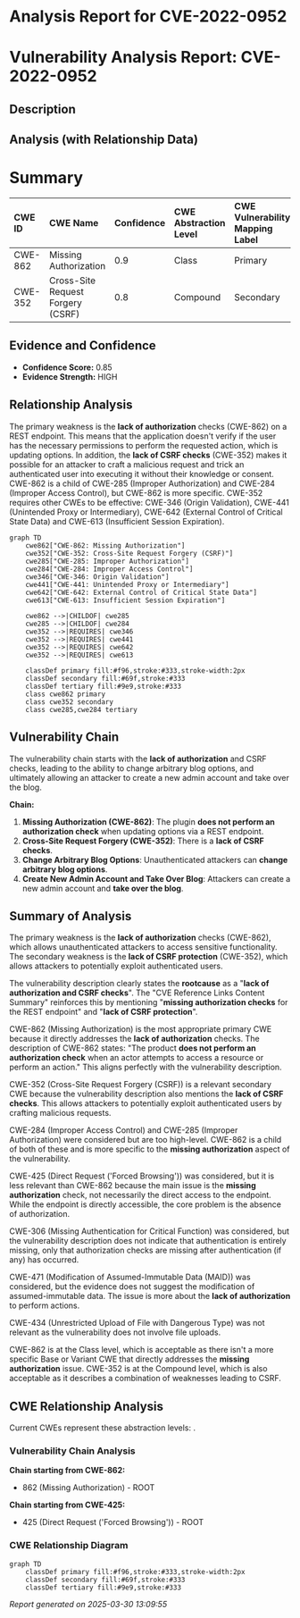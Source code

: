 # Analysis Report for CVE-2022-0952

# Vulnerability Analysis Report: CVE-2022-0952

## Description



## Analysis (with Relationship Data)

# Summary
| CWE ID  | CWE Name                                                                        | Confidence | CWE Abstraction Level | CWE Vulnerability Mapping Label | CWE-Vulnerability Mapping Notes |
| :-------- | :------------------------------------------------------------------------------ | :--------- | :---------------------- | :------------------------------ | :------------------------------ |
| CWE-862   | Missing Authorization                                                         | 0.9        | Class                   | Primary                         | Allowed-with-Review             |
| CWE-352   | Cross-Site Request Forgery (CSRF)                                             | 0.8        | Compound                | Secondary                       | Allowed                         |

## Evidence and Confidence

*   **Confidence Score:** 0.85
*   **Evidence Strength:** HIGH

## Relationship Analysis

The primary weakness is the **lack of authorization** checks (CWE-862) on a REST endpoint. This means that the application doesn't verify if the user has the necessary permissions to perform the requested action, which is updating options. In addition, the **lack of CSRF checks** (CWE-352) makes it possible for an attacker to craft a malicious request and trick an authenticated user into executing it without their knowledge or consent. CWE-862 is a child of CWE-285 (Improper Authorization) and CWE-284 (Improper Access Control), but CWE-862 is more specific. CWE-352 requires other CWEs to be effective: CWE-346 (Origin Validation), CWE-441 (Unintended Proxy or Intermediary), CWE-642 (External Control of Critical State Data) and CWE-613 (Insufficient Session Expiration).

```mermaid
graph TD
    cwe862["CWE-862: Missing Authorization"]
    cwe352["CWE-352: Cross-Site Request Forgery (CSRF)"]
    cwe285["CWE-285: Improper Authorization"]
    cwe284["CWE-284: Improper Access Control"]
    cwe346["CWE-346: Origin Validation"]
    cwe441["CWE-441: Unintended Proxy or Intermediary"]
    cwe642["CWE-642: External Control of Critical State Data"]
    cwe613["CWE-613: Insufficient Session Expiration"]

    cwe862 -->|CHILDOF| cwe285
    cwe285 -->|CHILDOF| cwe284
    cwe352 -->|REQUIRES| cwe346
    cwe352 -->|REQUIRES| cwe441
    cwe352 -->|REQUIRES| cwe642
    cwe352 -->|REQUIRES| cwe613

    classDef primary fill:#f96,stroke:#333,stroke-width:2px
    classDef secondary fill:#69f,stroke:#333
    classDef tertiary fill:#9e9,stroke:#333
    class cwe862 primary
    class cwe352 secondary
    class cwe285,cwe284 tertiary
```

## Vulnerability Chain

The vulnerability chain starts with the **lack of authorization** and CSRF checks, leading to the ability to change arbitrary blog options, and ultimately allowing an attacker to create a new admin account and take over the blog.

**Chain:**

1.  **Missing Authorization (CWE-862)**: The plugin **does not perform an authorization check** when updating options via a REST endpoint.
2.  **Cross-Site Request Forgery (CWE-352)**: There is a **lack of CSRF checks**.
3.  **Change Arbitrary Blog Options**: Unauthenticated attackers can **change arbitrary blog options**.
4.  **Create New Admin Account and Take Over Blog**: Attackers can create a new admin account and **take over the blog**.

## Summary of Analysis

The primary weakness is the **lack of authorization** checks (CWE-862), which allows unauthenticated attackers to access sensitive functionality. The secondary weakness is the **lack of CSRF protection** (CWE-352), which allows attackers to potentially exploit authenticated users.

The vulnerability description clearly states the **rootcause** as a "**lack of authorization and CSRF checks**". The "CVE Reference Links Content Summary" reinforces this by mentioning "**missing authorization checks** for the REST endpoint" and "**lack of CSRF protection**".

CWE-862 (Missing Authorization) is the most appropriate primary CWE because it directly addresses the **lack of authorization** checks. The description of CWE-862 states: "The product **does not perform an authorization check** when an actor attempts to access a resource or perform an action." This aligns perfectly with the vulnerability description.

CWE-352 (Cross-Site Request Forgery (CSRF)) is a relevant secondary CWE because the vulnerability description also mentions the **lack of CSRF checks**. This allows attackers to potentially exploit authenticated users by crafting malicious requests.

CWE-284 (Improper Access Control) and CWE-285 (Improper Authorization) were considered but are too high-level. CWE-862 is a child of both of these and is more specific to the **missing authorization** aspect of the vulnerability.

CWE-425 (Direct Request ('Forced Browsing')) was considered, but it is less relevant than CWE-862 because the main issue is the **missing authorization** check, not necessarily the direct access to the endpoint. While the endpoint is directly accessible, the core problem is the absence of authorization.

CWE-306 (Missing Authentication for Critical Function) was considered, but the vulnerability description does not indicate that authentication is entirely missing, only that authorization checks are missing after authentication (if any) has occurred.

CWE-471 (Modification of Assumed-Immutable Data (MAID)) was considered, but the evidence does not suggest the modification of assumed-immutable data. The issue is more about the **lack of authorization** to perform actions.

CWE-434 (Unrestricted Upload of File with Dangerous Type) was not relevant as the vulnerability does not involve file uploads.

CWE-862 is at the Class level, which is acceptable as there isn't a more specific Base or Variant CWE that directly addresses the **missing authorization** issue. CWE-352 is at the Compound level, which is also acceptable as it describes a combination of weaknesses leading to CSRF.


## CWE Relationship Analysis

Current CWEs represent these abstraction levels: .


### Vulnerability Chain Analysis

**Chain starting from CWE-862:**
- 862 (Missing Authorization) - ROOT


**Chain starting from CWE-425:**
- 425 (Direct Request ('Forced Browsing')) - ROOT



### CWE Relationship Diagram

```mermaid
graph TD
    classDef primary fill:#f96,stroke:#333,stroke-width:2px
    classDef secondary fill:#69f,stroke:#333
    classDef tertiary fill:#9e9,stroke:#333
```



*Report generated on 2025-03-30 13:09:55*
